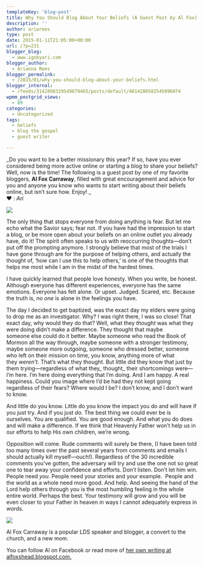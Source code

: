 ```yaml
---
templateKey: 'blog-post'
title: Why You Should Blog About Your Beliefs (A Guest Post by Al Fox)
description: ''
author: ariwrees
type: post
date: 2015-01-11T21:05:00+00:00
url: /?p=231
blogger_blog:
  - www.igobyari.com
blogger_author:
  - Arianna Rees
blogger_permalink:
  - /2015/01/why-you-should-blog-about-your-beliefs.html
blogger_internal:
  - /feeds/3142898329549879465/posts/default/4614280582545096074
wpmm_postgrid_views:
  - 89
categories:
  - Uncategorized
tags:
  - beliefs
  - blog the gospel
  - guest writer

---
```

_Do you want to be a better missionary this year? If so, have you ever considered being more active online or starting a blog to share your beliefs? Well, now is the time! The following is a guest post by one of my favorite bloggers, **Al Fox Carraway**, filled with great encouragement and advice for you and anyone you know who wants to start writing about their beliefs online, but isn’t sure how. Enjoy! _  
❤ : _Ari_  

[![](https://www.igobyari.com/wp-content/uploads/2015/01/belief2Bpost.jpg)](https://www.igobyari.com/wp-content/uploads/2015/01/belief2Bpost.jpg)

  
The only thing that stops everyone from doing anything is fear. But let me echo what the Savior says; fear not. If you have had the impression to start a blog, or be more open about your beliefs on an online outlet you already have, do it! The spirit often speaks to us with reoccurring thoughts—don’t put off the prompting anymore. I strongly believe that most of the trials I have gone through are for the purpose of helping others, and actually the thought of, ‘how can I use this to help others,’ is one of the thoughts that helps me most while I am in the midst of the hardest times.  
  

I have quickly learned that people love honesty. When you write, be honest. Although everyone has different experiences, everyone has the same emotions. Everyone has felt alone. Or upset. Judged. Scared, etc. Because the truth is, _no one_ is alone in the feelings you have.  
  

The day I decided to get baptized, was the exact day my elders were going to drop me as an investigator. Why? I was right there, I was so close! That exact day, why would they do that? Well, what they _thought_ was what they were doing didn’t make a difference. They thought that maybe someone else could do it better. Maybe someone who read the Book of Mormon all the way through, maybe someone with a stronger testimony, maybe someone more outgoing, someone who dressed better, someone who left on their mission on time, you know, anything more of what they _weren’t._ That’s what they thought. But little did they know that just by them trying—regardless of what they_ thought_ their shortcomings were—I’m here. I’m here doing everything that I’m doing. And I am happy. A real happiness. Could you image where I’d be had they not kept going regardless of their fears? Where would I be? I don’t know, and I don’t want to know.  
  

And little do you know. Little do you know the impact you do and will have if you just try. And if you just _do._ The best thing we could ever be is ourselves. You are qualified. You are good enough. And what you do does and will make a difference. If we think that Heavenly Father won’t help us in our efforts to help His own children, we’re wrong.  
  

Opposition will come. Rude comments will surely be there, (I have been told too many times over the past several years from comments and emails I should actually kill myself—ouch!). Regardless of the 30 incredible comments you’ve gotten, the adversary will try and use the one not so great one to tear away your confidence and efforts. Don’t listen. Don’t let him win. People need _you._ People need your stories and your example.  People and the world as a whole need more good. And help. And seeing the hand of the Lord help others through you is the most humbling feeling in the whole entire world. Perhaps the best. Your testimony will grow and you will be even closer to your Father in heaven in ways I cannot adequately express in words.  
  

[![](https://www.igobyari.com/wp-content/uploads/2015/01/about2Bal.png)](https://www.igobyari.com/wp-content/uploads/2015/01/about2Bal.png)

Al Fox Carraway is a popular LDS speaker and blogger, a convert to the church, and a new mom.  

You can follow Al on Facebook or read more of [her own writing at alfoxshead.blogspot.com.](http://alfoxshead.blogspot.com/)